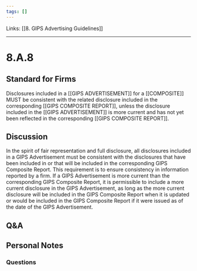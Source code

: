 ```yaml
---
tags: []
---
```

Links: [[8. GIPS Advertising Guidelines]]
___
# 8.A.8
## Standard for Firms
Disclosures included in a [[GIPS ADVERTISEMENT]] for a [[COMPOSITE]] MUST be consistent with the related disclosure included in the corresponding [[GIPS COMPOSITE REPORT]], unless the disclosure included in the [[GIPS ADVERTISEMENT]] is more current and has not yet been reflected in the corresponding [[GIPS COMPOSITE REPORT]].
## Discussion
In the spirit of fair representation and full disclosure, all disclosures included in a GIPS Advertisement must be consistent with the disclosures that have been included in or that will be included in the corresponding GIPS Composite Report. This requirement is to ensure consistency in information reported by a firm. If a GIPS Advertisement is more current than the corresponding GIPS Composite Report, it is permissible to include a more current disclosure in the GIPS Advertisement, as long as the more current disclosure will be included in the GIPS Composite Report when it is updated or would be included in the GIPS Composite Report if it were issued as of the date of the GIPS Advertisement.
## Q&A

## Personal Notes

### Questions
